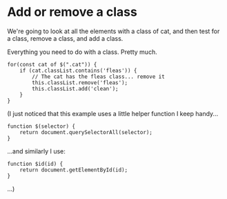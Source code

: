 ﻿# Add or remove a class

We're going to look at all the elements with a class of cat, and then test for a class, remove a class, and add a class.

Everything you need to do with a class. Pretty much.

	for(const cat of $(".cat")) {
		if (cat.classList.contains('fleas')) {
			// The cat has the fleas class... remove it
			this.classList.remove('fleas');
			this.classList.add('clean');
		}
	}

(I just noticed that this example uses a little helper function I keep handy...

	function $(selector) {
		return document.querySelectorAll(selector);
	}

...and similarly I use:

	function $id(id) {
		return document.getElementById(id);
	}

...)